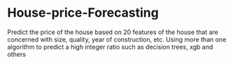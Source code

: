 # House-price-Forecasting
Predict the price of the house based on 20 features of the house that are concerned with size, quality, year of construction, etc. Using more than one algorithm to predict a high integer ratio such as decision trees, xgb and others
